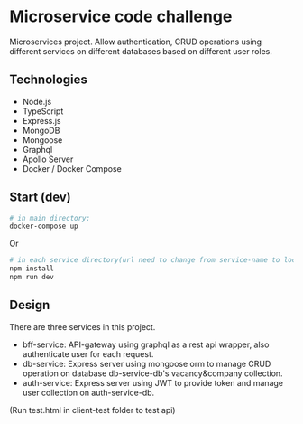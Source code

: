 # Microservice code challenge

Microservices project. Allow authentication, CRUD operations using different services on different databases based on different user roles.

## Technologies

- Node.js
- TypeScript
- Express.js
- MongoDB
- Mongoose
- Graphql
- Apollo Server
- Docker / Docker Compose

## Start (dev)

```sh
# in main directory:
docker-compose up
```

Or

```sh
# in each service directory(url need to change from service-name to localhost):
npm install
npm run dev
```

## Design

There are three services in this project.

- bff-service: API-gateway using graphql as a rest api wrapper, also authenticate user for each request.
- db-service: Express server using mongoose orm to manage CRUD operation on database db-service-db's vacancy&company collection.
- auth-service: Express server using JWT to provide token and manage user collection on auth-service-db.

(Run test.html in client-test folder to test api)
